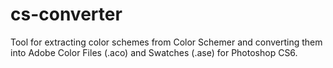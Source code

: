 # cs-converter

Tool for extracting color schemes from Color Schemer and converting them into Adobe Color Files (.aco) and Swatches (.ase) for Photoshop CS6.
